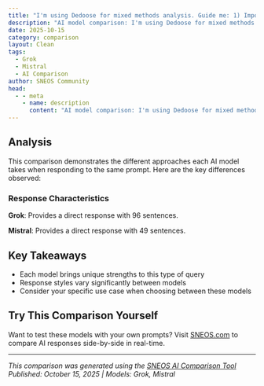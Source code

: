 ```yaml
---
title: "I'm using Dedoose for mixed methods analysis. Guide me: 1) Import qualitative and quantitative data"
description: "AI model comparison: I'm using Dedoose for mixed methods analysis. Guide me: 1) Import qualitative and quantitative data..."
date: 2025-10-15
category: comparison
layout: Clean
tags:
  - Grok
  - Mistral
  - AI Comparison
author: SNEOS Community
head:
  - - meta
    - name: description
      content: "AI model comparison: I'm using Dedoose for mixed methods analysis. Guide me: 1) Import qualitative and quantitative data..."
---
```


<ChatComparison
  title="I'm using Dedoose for mixed methods analysis. Guide me: 1) Import qualitative and quantitative data"
  prompt="I'm using Dedoose for mixed methods analysis. Guide me: 1) Import qualitative and quantitative data"
  :responses='{"Grok": "### Guide to Importing Qualitative and Quantitative Data in Dedoose\n\nDedoose is a robust web-based platform for mixed methods research, allowing seamless integration of qualitative (e.g., text, audio, video) and quantitative data. Below, I\u0027ll walk you through the import process step by step. Before starting, ensure you have a Dedoose account (free trial available at dedoose.com) and log in to your project dashboard.\n\n#### Prerequisites\n- **Project Setup**: Create a new project or open an existing one. Go to the \u0022Project\u0022 tab and select \u0022New Project\u0022 if needed.\n- **Data Formats**: \n  - Qualitative: Supports text (.txt, .docx, .pdf), audio (.mp3, .wav), video (.mp4, .avi), and images (.jpg, .png).\n  - Quantitative: Primarily CSV or Excel (.xlsx) files for variables like demographics or survey scores. Dedoose handles mixed data by linking qualitative media to quantitative descriptors.\n- **File Size Limits**: Individual files up to 100MB; for larger datasets, split them.\n- **Browser Compatibility**: Use Chrome or Firefox for best performance.\n\n#### Step 1: Importing Qualitative Data\nQualitative data forms the core of your analysis in Dedoose (e.g., transcripts, field notes). Import it via the \u0022Media\u0022 or \u0022Documents\u0022 section.\n\n1. **Navigate to Import Area**:\n   - From the main dashboard, click the \u0022Media\u0022 tab (for non-text) or \u0022Documents\u0022 tab (for text-based qualitative data).\n\n2. **Upload Files**:\n   - Click \u0022Import\u0022 or \u0022Upload Media/Documents.\u0022\n   - Select your files from your computer or drag-and-drop them into the upload window.\n   - For text documents: Dedoose extracts text automatically from .docx or .pdf. For audio/video, it uploads the file and allows transcription within the platform (or import pre-transcribed text separately).\n   - Assign a unique **Descriptor** (e.g., \u0022Interview_001\u0022) during upload\u2014this links it to quantitative data later.\n\n3. **Organize and Tag**:\n   - Once imported, use the \u0022Manage Media\u0022 view to add memos, codes, or excerpts.\n   - Tip: If importing multiple files (e.g., a batch of interviews), use the \u0022Batch Import\u0022 option to apply consistent descriptors.\n\n4. **Common Formats and Tips**:\n   - **Text**: Paste directly into a new document if not uploading files.\n   - **Audio/Video**: Dedoose supports synced transcription\u2014import the media, then add timestamps for excerpts.\n   - Potential Issues: Ensure files aren\u0027t password-protected; large media files may take time to process.\n\n#### Step 2: Importing Quantitative Data\nQuantitative data in Dedoose is managed as \u0022Descriptors\u0022 (variables) or full datasets, often linked to qualitative media (e.g., participant age tied to an interview).\n\n1. **Navigate to Import Area**:\n   - Go to the \u0022Descriptors\u0022 tab (for variables) or \u0022Site/Media Descriptors\u0022 if linking to qualitative data.\n\n2. **Prepare Your Data File**:\n   - Use a spreadsheet (CSV or Excel) with rows as cases (e.g., participants) and columns as variables (e.g., Age, Gender, Score).\n   - First row should be headers (e.g., \u0022ID\u0022, \u0022Age\u0022, \u0022Income\u0022).\n   - Include a unique identifier column (e.g., \u0022Participant_ID\u0022) to match with qualitative data.\n\n3. **Upload the File**:\n   - Click \u0022Import Descriptors\u0022 or \u0022Upload Dataset.\u0022\n   - Select your CSV/Excel file.\n   - Map columns: Dedoose will prompt you to assign types (e.g., numeric for Age, categorical for Gender).\n   - If linking to qualitative data, match the unique ID from your media descriptors.\n\n4. **Validate and Apply**:\n   - Review for errors (e.g., missing values) in the preview.\n   - Save and apply. Quantitative data now appears as filters or charts in the \u0022Mixed Methods\u0022 or \u0022Quantitative\u0022 tabs.\n   - Tip: For advanced stats, Dedoose integrates basic descriptives, crosstabs, and visualizations\u2014no external software needed initially.\n\n#### Step 3: Linking Qualitative and Quantitative Data\nMixed methods shine when data types interconnect:\n- In the \u0022Manage Descriptors\u0022 view, use the unique IDs to associate quantitative variables with qualitative media (e.g., filter interviews by age group).\n- Use the \u0022Code\u0022 or \u0022Excerpting\u0022 tools to tag qualitative segments with quantitative insights.\n- Explore in the \u0022Mixed Methods\u0022 dashboard: Run queries like \u0022Word clouds by demographic subgroup.\u0022\n\n#### Troubleshooting and Best Practices\n- **Errors**: If imports fail, check file encoding (UTF-8 for CSV) or reduce file size. Dedoose logs errors in the activity feed.\n- **Data Privacy**: Dedoose is HIPAA-compliant for sensitive data; enable project encryption if needed.\n- **Limits**: Free version caps at 100 media items; upgrade for unlimited.\n- **Next Steps After Import**: Proceed to coding (qualitative) and querying (quantitative). Tutorials in Dedoose\u0027s help center (under \u0022Support\u0022) or YouTube have visuals.\n- **Resources**: Check Dedoose\u0027s official guide at help.dedoose.com or their blog for mixed methods examples.\n\nIf you run into specific errors or need guidance on the next phase (e.g., coding or analysis), provide more details!", "Mistral": "Certainly! Dedoose is a powerful tool for mixed methods analysis, allowing you to integrate both qualitative and quantitative data. Here\u2019s a step-by-step guide to importing your data into Dedoose:\n\n### Importing Qualitative Data\n\n1. **Prepare Your Data:**\n   - Ensure your qualitative data is in a format that Dedoose supports, such as Word documents (.docx), PDFs, or plain text files (.txt).\n   - Organize your files in a way that makes sense for your analysis, such as by participant, theme, or interview session.\n\n2. **Log In to Dedoose:**\n   - Open your web browser and go to the Dedoose website.\n   - Log in with your credentials.\n\n3. **Create a New Project:**\n   - If you haven\u2019t already created a project, click on \u201CCreate Project\u201D and follow the prompts to set up a new project.\n\n4. **Import Qualitative Data:**\n   - Once you are in your project, click on the \u201CMedia\u201D tab in the top menu.\n   - Click on the \u201CImport Media\u201D button.\n   - Select the type of media you are importing (e.g., documents).\n   - Click on \u201CChoose Files\u201D and select the qualitative data files from your computer.\n   - Click \u201CUpload\u201D to import the files into Dedoose.\n\n### Importing Quantitative Data\n\n1. **Prepare Your Data:**\n   - Ensure your quantitative data is in a spreadsheet format, such as Excel (.xlsx) or CSV (.csv).\n   - Organize your data with clear column headers and ensure that each row represents a unique data point or participant.\n\n2. **Log In to Dedoose:**\n   - If you are not already logged in, open your web browser and go to the Dedoose website.\n   - Log in with your credentials.\n\n3. **Create a New Project:**\n   - If you haven\u2019t already created a project, click on \u201CCreate Project\u201D and follow the prompts to set up a new project.\n\n4. **Import Quantitative Data:**\n   - Once you are in your project, click on the \u201CDescriptors\u201D tab in the top menu.\n   - Click on the \u201CImport Descriptors\u201D button.\n   - Select the spreadsheet file containing your quantitative data.\n   - Dedoose will prompt you to map the columns in your spreadsheet to the appropriate fields in Dedoose. Follow the prompts to ensure that your data is correctly imported.\n\n### Integrating Qualitative and Quantitative Data\n\n1. **Linking Data:**\n   - After importing both qualitative and quantitative data, you can link them using descriptors.\n   - Go to the \u201CDescriptors\u201D tab and ensure that your quantitative data is correctly mapped to the qualitative data.\n   - You can create descriptor sets to organize and link your data effectively.\n\n2. **Analyzing Data:**\n   - Use the \u201CCodes\u201D tab to create and apply codes to your qualitative data.\n   - Use the \u201CExcerpts\u201D tab to review and analyze coded segments of your qualitative data.\n   - Use the \u201CCharts\u201D and \u201CTables\u201D tabs to visualize and analyze your quantitative data.\n   - Use the \u201CMixed Methods\u201D tab to integrate and analyze both qualitative and quantitative data together.\n\n### Tips for Effective Analysis\n\n- **Consistent Coding:** Ensure that your coding scheme is consistent and well-defined to facilitate accurate analysis.\n- **Regular Backups:** Regularly back up your data to avoid any loss.\n- **Collaboration:** If working in a team, use Dedoose\u2019s collaboration features to share and discuss findings.\n\nBy following these steps, you should be able to successfully import and integrate both qualitative and quantitative data into Dedoose for a comprehensive mixed methods analysis."}' published-date="{DateTime.UtcNow:HH:mm}"
/>

## Analysis

This comparison demonstrates the different approaches each AI model takes when responding to the same prompt. Here are the key differences observed:

### Response Characteristics

**Grok**: Provides a direct response with 96 sentences. 

**Mistral**: Provides a direct response with 49 sentences. 

## Key Takeaways

- Each model brings unique strengths to this type of query
- Response styles vary significantly between models
- Consider your specific use case when choosing between these models

## Try This Comparison Yourself

Want to test these models with your own prompts? Visit [SNEOS.com](https://sneos.com) to compare AI responses side-by-side in real-time.

---

*This comparison was generated using the [SNEOS AI Comparison Tool](https://sneos.com)*
*Published: October 15, 2025 | Models: Grok, Mistral*

